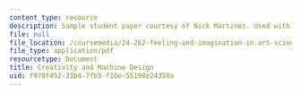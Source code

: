 ```yaml
---
content_type: resource
description: Sample student paper courtesy of Nick Martinez. Used with permission.
file: null
file_location: /coursemedia/24-262-feeling-and-imagination-in-art-science-and-technology-spring-2004/f979f45231b47fb9f16e55198e24358a_creativity_mach.pdf
file_type: application/pdf
resourcetype: Document
title: Creativity and Machine Design
uid: f979f452-31b4-7fb9-f16e-55198e24358a
---
```

